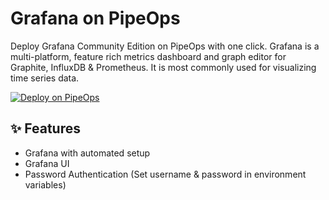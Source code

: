 # Grafana on PipeOps

Deploy Grafana  Community Edition on PipeOps with one click.
Grafana is a multi-platform, feature rich metrics dashboard and graph editor for Graphite, InfluxDB & Prometheus. It is most commonly used for visualizing time series data.

[![Deploy on PipeOps](https://pub-a1fbf367a4cd458487cfa3f29154ac93.r2.dev/Default.png)](https://railway.app/template/0ELOuE?referralCode=IQhE0B)

## ✨ Features

* Grafana with automated setup
* Grafana UI
* Password Authentication (Set username & password in environment variables)
